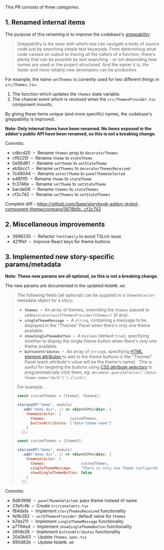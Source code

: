 This PR consists of three categories:


## 1. Renamed internal items

The purpose of this renaming is to improve the codebase's [greppability](http://john.freml.in/grep-orientated-programming):

> Greppability is the ease with which one can navigate a body of source code just by searching simple text keywords. From determining what code caused an output to tracing all the callers of a function, there's plenty that can be possible by text searching - or not depending how names are used or the project structured. And the easier it is, the faster and more reliably new developers can be productive.

For example, the name `setThemes` is currently used for two different things in `src/Themes.tsx`:

1. The function which updates the `themes` state variable.
2. The channel event which is received when the `src/ThemesProvider.tsx` component mounts.

By giving these items unique (and more specific) names, the codebase's greppability is improved.

**Note: Only internal items have been renamed. No items exposed in the addon's public API have been renamed, so this is not a breaking change.**

Commits:

* cdbcd20  –  Rename `themes` prop to `decoratorThemes`
* cf6225f  –  Rename `theme` to `stateTheme`
* 0e56d61  –  Rename `setTheme` to `setStateTheme`
* eb5bcc1  –  Rename `setThemes` to `decoratorThemesReceived`
* 7c49044  –  Rename `selectTheme` to `panelThemeSelected`
* e48f1f5  –  Rename `theme` to `stateTheme`
* fc3746e  –  Rename `setTheme` to `setStateTheme`
* bacde06  –  Rename `themes` to `stateThemes`
* cf2c742  –  Rename `setThemes` to `setStateThemes`

Complete diff – https://github.com/Sage/storybook-addon-styled-component-theme/compare/5678bfb...cf2c742


## 2. Miscellaneous improvements

* 3998235  –  Refactor `fontFamily` to avoid TSLint issue
* 421ffef  –  Improve React keys for theme buttons


## 3. Implemented new story-specific params/metadata

**Note: These new params are all optional, so this is not a breaking change.**

The new params are documented in the updated `README.md`:

> The following fields (all optional) can be supplied in a `themeSelector` metadata object for a story:
>
> * **`themes`**  –  An array of themes, overriding the `themes` passed to `addDecorator(withThemesProvider(themes))` (if any).
> * **`singleThemeMessage`**  –  A `string`, containing a message to be displayed in the "Themes" Panel when there's only one theme available.
> * **`showSingleThemeButton`**  –  A `boolean` (default `true`), specifying whether to display the single theme button when there's only one theme available.
> * **`buttonAttributes`**  –  An array of `string`s, specifying [HTML element attributes](https://developer.mozilla.org/en-US/docs/Web/HTML/Attributes) to add to the theme buttons in the "Themes" Panel (each attribute's value will be the theme's name).  This is useful for targeting the buttons using [CSS attribute selectors](https://developer.mozilla.org/en-US/docs/Web/CSS/Attribute_selectors) to programmatically click them, eg: `document.querySelector('[data-theme-name="dark"]').click()`.
>
> For example:
>
> ```jsx
> const customThemes = [theme3, theme4];
>
> storiesOf("demo", module)
>   .add("demo div", () => <div>DEMO</div>, {
>     themeSelector: {
>       themes:           customThemes,
>       buttonAttributes: ["data-theme-name"]
>     }
>   });
> ```
>
> ```jsx
> const customThemes = [theme5];
>
> storiesOf("demo", module)
>   .add("demo div", () => <div>DEMO</div>, {
>     themeSelector: {
>       themes:                customThemes,
>       singleThemeMessage:    "There is only one theme configured for this story.",
>       showSingleThemeButton: false
>     }
>   });
> ```

Commits:

* 8d83996  –  `panelThemeSelected`: pass theme instead of name
* 23efc4b  –  Create `src/constants.tsx`
* f84dafa  –  Implement `storyThemesReceived` functionality
* fe9b282  –  `withThemesProvider`: default value for `themes`
* b7de211  –  Implement `singleThemeMessage` functionality
* a7794ed  –  Implement `showSingleThemeButton` functionality
* 26fdb26  –  Implement `buttonAttributes` functionality
* 20d3b93  –  Update `Themes.spec.tsx`
* 890d82b  –  Update `README.md`

